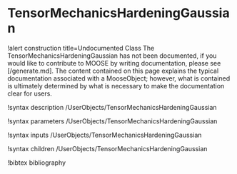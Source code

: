 <!-- MOOSE Documentation Stub: Remove this when content is added. -->

# TensorMechanicsHardeningGaussian

!alert construction title=Undocumented Class
The TensorMechanicsHardeningGaussian has not been documented, if you would like to contribute to MOOSE by
writing documentation, please see [/generate.md]. The content contained on this page explains
the typical documentation associated with a MooseObject; however, what is contained is ultimately
determined by what is necessary to make the documentation clear for users.

!syntax description /UserObjects/TensorMechanicsHardeningGaussian

!syntax parameters /UserObjects/TensorMechanicsHardeningGaussian

!syntax inputs /UserObjects/TensorMechanicsHardeningGaussian

!syntax children /UserObjects/TensorMechanicsHardeningGaussian

!bibtex bibliography

